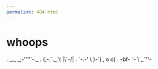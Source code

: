 ```yaml
---
permalink: 404.html
---
```


# whoops

<div class="center">
.   _._     _,-'""`-._
.    (,-.`._,'(       |\`-/|
.        `-.-' \ )-`( , o o)
.    -bf-      `-    \`_`"'-
</div>
